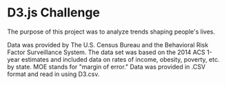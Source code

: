 # D3.js Challenge

The purpose of this project was to analyze trends shaping people's lives.

Data was provided by The U.S. Census Bureau and the Behavioral Risk Factor Surveillance System. The data set was based on the 2014 ACS 1-year estimates and included data on rates of income, obesity, poverty, etc. by state. MOE stands for "margin of error." Data was provided in .CSV format and read in using D3.csv.
